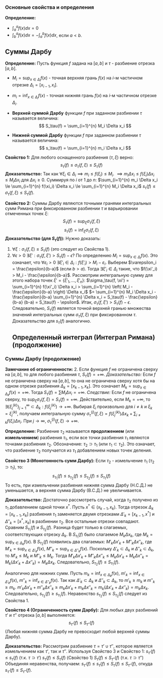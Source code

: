 ### Основные свойства и определения

**Определение:**
*   $\int_a^a f(x) dx = 0$
*   $\int_b^a f(x) dx = - \int_a^b f(x) dx$, если $a < b$.

## Суммы Дарбу

**Определение:** Пусть функция $f$ задана на $[a, b]$ и $\tau$ - разбиение отрезка $[a, b]$.
*  $M_i = \sup_{x \in \Delta_i} f(x)$ - точная верхняя грань $f(x)$ на $i$-м частичном отрезке $\Delta_i = [x_{i-1}, x_i]$.
*  $m_i = \inf_{x \in \Delta_i} f(x)$ - точная нижняя грань $f(x)$ на $i$-м частичном отрезке $\Delta_i$.

*   **Верхней суммой Дарбу** функции $f$ при заданном разбиении $\tau$ называется величина:
$$ S_\tau(f) = \sum_{i=1}^{n} M_i \Delta x_i $$
*   **Нижней суммой Дарбу** функции $f$ при заданном разбиении $\tau$ называется величина:
$$ s_\tau(f) = \sum_{i=1}^{n} m_i \Delta x_i $$

**Свойство 1:** Для любого оснащенного разбиения $(\tau, \xi)$ верно:
$$ s_\tau(f) \le \sigma_\tau(f, \xi) \le S_\tau(f) $$
**Доказательство:**
Так как $\forall \xi_i \in \Delta_i \implies m_i \le f(\xi_i) \le M_i$.
$\implies m_i \Delta x_i \le f(\xi_i) \Delta x_i \le M_i \Delta x_i$ для $\Delta x_i \ge 0$.
Суммируя по $i$ от 1 до $n$:
$\sum_{i=1}^{n} m_i \Delta x_i \le \sum_{i=1}^{n} f(\xi_i) \Delta x_i \le \sum_{i=1}^{n} M_i \Delta x_i$
$s_\tau(f) \le \sigma_\tau(f, \xi) \le S_\tau(f)$.

**Свойство 2:** Суммы Дарбу являются точными гранями интегральных сумм Римана при фиксированном разбиении $\tau$ и варьировании отмеченных точек $\xi$:
$$ S_\tau(f) = \sup_{\xi} \sigma_\tau(f, \xi) $$
$$ s_\tau(f) = \inf_{\xi} \sigma_\tau(f, \xi) $$
**Доказательство (для $S_\tau(f)$):**
Нужно доказать:
1) $\forall \xi: \sigma_\tau(f, \xi) \le S_\tau(f)$ (это следует из Свойства 1).
2) $\forall \epsilon > 0 \ \exists \xi' : \sigma_\tau(f, \xi') > S_\tau(f) - \epsilon$?
   По определению $M_i = \sup_{x \in \Delta_i} f(x)$. Это означает, что $\forall \varepsilon_i > 0 \ \exists \xi'_i \in \Delta_i : f(\xi'_i) > M_i - \varepsilon_i$.
   Выберем $\varepsilon_i = \frac{\epsilon}{b-a}$ (если $b>a$). Тогда $\exists \xi'_i \in \Delta_i$ такие, что $f(\xi'_i) > M_i - \frac{\epsilon}{b-a}$.
   Рассмотрим интегральную сумму для этого набора точек $\xi' = \{\xi'_1, \dots, \xi'_n\}$:
   $\sigma_\tau(f, \xi') = \sum_{i=1}^{n} f(\xi'_i) \Delta x_i > \sum_{i=1}^{n} \left( M_i - \frac{\epsilon}{b-a} \right) \Delta x_i$
   $= \sum_{i=1}^{n} M_i \Delta x_i - \frac{\epsilon}{b-a} \sum_{i=1}^{n} \Delta x_i = S_\tau(f) - \frac{\epsilon}{b-a} (b-a) = S_\tau(f) - \epsilon$.
   Итак, $\sigma_\tau(f, \xi') > S_\tau(f) - \epsilon$.
   Следовательно, $S_\tau(f)$ является точной верхней гранью множества значений интегральных сумм $\sigma_\tau(f, \xi)$ при фиксированном $\tau$. Доказательство для $s_\tau(f)$ аналогично.
   ## Определенный интеграл (Интеграл Римана) (продолжение)

### Суммы Дарбу (продолжение)

**Замечание об ограниченности:**
2.  Если функция $f$ не ограничена сверху на $[a, b]$, то для любого разбиения $\tau$, $S_\tau(f) = +\infty$.
    *Доказательство:* Если $f$ не ограничена сверху на $[a,b]$, то она не ограничена сверху хотя бы на одном отрезке разбиения $\Delta_k = [x_{k-1}, x_k]$. Это означает $M_k = \sup_{x \in \Delta_k} f(x) = +\infty$. Тогда $S_\tau(f) = \sum M_i \Delta x_i = +\infty$.
    *Следствие:* Если $f$ не ограничена сверху, то $\sup_{\xi} \sigma_\tau(f, \xi) = S_\tau(f) = +\infty$.
    Действительно, если $M_k=+\infty$, то $\exists \{\xi_j^{(k)}\}_{j=1}^\infty \subset \Delta_k : f(\xi_j^{(k)}) \to +\infty$. Выбирая $\xi_i$ произвольно для $i \neq k$ и $\xi_k = \xi_j^{(k)}$, получаем интегральную сумму $\sigma^{(j)}_\tau(f, \xi) = f(\xi_j^{(k)}) \Delta x_k + \sum_{i \neq k} f(\xi_i) \Delta x_i$. При $j \to \infty$, $\sigma^{(j)}_\tau(f, \xi) \to +\infty$.

**Определение:** Разбиение $\tau_2$ называется **продолжением** (или **измельчением**) разбиения $\tau_1$, если все точки разбиения $\tau_1$ являются точками разбиения $\tau_2$. Обозначение: $\tau_2 \supset \tau_1$ (или $\tau_1 \subset \tau_2$).
Это означает, что разбиение $\tau_2$ получается из $\tau_1$ добавлением новых точек деления.

**Свойство 3 (Монотонность сумм Дарбу):**
Если $\tau_2$ - измельчение $\tau_1$ ($\tau_2 \supset \tau_1$), то:
$$ s_{\tau_1}(f) \le s_{\tau_2}(f) \le S_{\tau_2}(f) \le S_{\tau_1}(f) $$
То есть, при измельчении разбиения нижняя сумма Дарбу (Н.С.Д.) не уменьшается, а верхняя сумма Дарбу (В.С.Д.) не увеличивается.

**Доказательство:**
Достаточно рассмотреть случай, когда $\tau_2$ получено из $\tau_1$ добавлением одной точки $x^*$. Пусть $x^* \in (x_{k-1}, x_k)$.
Тогда отрезок $\Delta_k = [x_{k-1}, x_k]$ разбиения $\tau_1$ заменяется двумя отрезками $\Delta'_k = [x_{k-1}, x^*]$ и $\Delta''_k = [x^*, x_k]$ в разбиении $\tau_2$. Все остальные отрезки совпадают.
Сравним $S_{\tau_1}(f)$ и $S_{\tau_2}(f)$. Разница будет только в слагаемых, соответствующих отрезку $\Delta_k$.
В $S_{\tau_1}(f)$ было слагаемое $M_k \Delta x_k$, где $M_k = \sup_{x \in \Delta_k} f(x)$.
В $S_{\tau_2}(f)$ появились два слагаемых: $M'_k \Delta x'_k + M''_k \Delta x''_k$, где
$M'_k = \sup_{x \in \Delta'_k} f(x)$, $M''_k = \sup_{x \in \Delta''_k} f(x)$.
Поскольку $\Delta'_k \subset \Delta_k$ и $\Delta''_k \subset \Delta_k$, то $M'_k \le M_k$ и $M''_k \le M_k$.
Тогда $M'_k \Delta x'_k + M''_k \Delta x''_k \le M_k \Delta x'_k + M_k \Delta x''_k = M_k (\Delta x'_k + \Delta x''_k) = M_k \Delta x_k$.
Следовательно, $S_{\tau_2}(f) \le S_{\tau_1}(f)$.

Аналогично для нижних сумм.
Пусть $m_k = \inf_{x \in \Delta_k} f(x)$, $m'_k = \inf_{x \in \Delta'_k} f(x)$, $m''_k = \inf_{x \in \Delta''_k} f(x)$.
Так как $\Delta'_k \subset \Delta_k$ и $\Delta''_k \subset \Delta_k$, то $m'_k \ge m_k$ и $m''_k \ge m_k$.
$m'_k \Delta x'_k + m''_k \Delta x''_k \ge m_k \Delta x'_k + m_k \Delta x''_k = m_k (\Delta x'_k + \Delta x''_k) = m_k \Delta x_k$.
Следовательно, $s_{\tau_2}(f) \ge s_{\tau_1}(f)$.
Неравенство $s_{\tau_2}(f) \le S_{\tau_2}(f)$ следует из Свойства 1.

**Свойство 4 (Ограниченность сумм Дарбу):**
Для любых двух разбиений $\tau'$ и $\tau''$ отрезка $[a, b]$ выполняется:
$$ s_{\tau'}(f) \le S_{\tau''}(f) $$
(Любая нижняя сумма Дарбу не превосходит любой верхней суммы Дарбу).

**Доказательство:**
Рассмотрим разбиение $\tau = \tau' \cup \tau''$, которое является измельчением как $\tau'$, так и $\tau''$.
Используя Свойство 3 и Свойство 1:
$s_{\tau'}(f) \le s_{\tau}(f)$ (т.к. $\tau \supset \tau'$)
$s_{\tau}(f) \le S_{\tau}(f)$ (Свойство 1)
$S_{\tau}(f) \le S_{\tau''}(f)$ (т.к. $\tau \supset \tau''$)
Объединяя неравенства, получаем: $s_{\tau'}(f) \le s_{\tau}(f) \le S_{\tau}(f) \le S_{\tau''}(f)$, откуда $s_{\tau'}(f) \le S_{\tau''}(f)$.